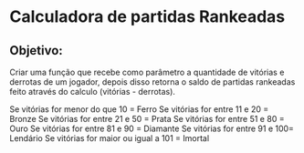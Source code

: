 # Calculadora de partidas Rankeadas

## Objetivo:

Criar uma função que recebe como parâmetro a quantidade de vitórias e derrotas de um jogador,
depois disso retorna o saldo de  partidas rankeadas feito através do calculo (vitórias - derrotas).

Se vitórias for menor do que 10 = Ferro
Se vitórias for entre 11 e 20 = Bronze
Se vitórias for entre 21 e 50 = Prata
Se vitórias for entre 51 e 80 = Ouro
Se vitórias for entre 81 e 90 = Diamante
Se vitórias for entre 91 e 100= Lendário
Se vitórias for maior ou igual a 101 = Imortal

